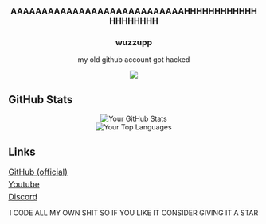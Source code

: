 <h3 align="center">AAAAAAAAAAAAAAAAAAAAAAAAAAAAHHHHHHHHHHHHHHHHHHHH</h3>
<h3 align="center">wuzzupp</h3>

<div align="center">
  <p>my old github account got hacked</p>
</div>
<div align="center">
  <img src="https://discordsvgcreator.pythonanywhere.com/getUserProfile/1272443417200427081?showBanner=false&showID=false" /><br>
</div>

## GitHub Stats

<div align="center">
  <img src="https://github-readme-stats.vercel.app/api?username=sodaduhking2&theme=highcontrast&show_icons=true" alt="Your GitHub Stats" />
</div>

<div align="center">
  <img src="https://github-readme-stats.vercel.app/api/top-langs/?username=sodaduhking2&theme=highcontrast" alt="Your Top Languages" />
</div>

## Links

</div>
    <p style="margin: 5px 0; font-size: 16px;"><a href="https://github.com/sodaduhking2" target="_blank">GitHub (official)</a></p>
    <p style="margin: 5px 0; font-size: 16px;"><a href="https://www.youtube.com/@Soda.V.R" target="_blank">Youtube</a></p>
    <p style="margin: 5px 0; font-size: 16px;"><a href="https://discord.gg/dZsn8wkfx2" target="_blank">Discord</a></p>
</div>

<div align="center">
  <p>I CODE ALL MY OWN SHIT SO IF YOU LIKE IT CONSIDER GIVING IT A STAR</p>
</div>
